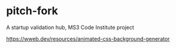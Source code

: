 # pitch-fork

A startup validation hub, MS3 Code Institute project

https://wweb.dev/resources/animated-css-background-generator
